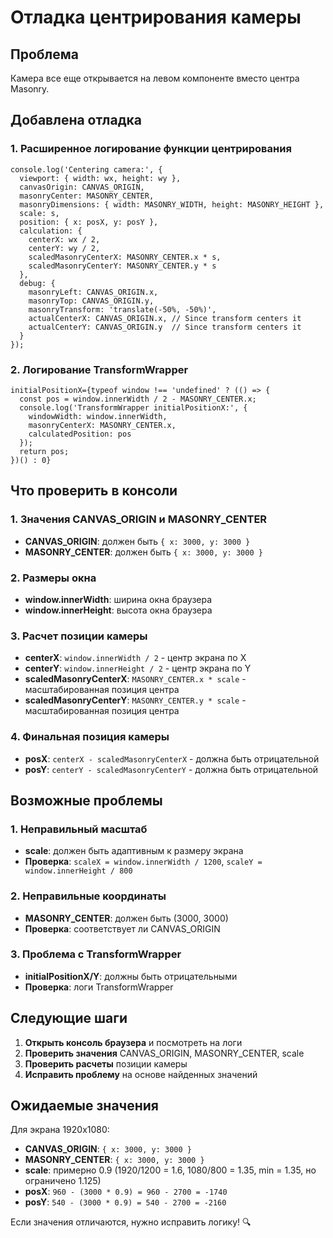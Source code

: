 # Отладка центрирования камеры

## Проблема
Камера все еще открывается на левом компоненте вместо центра Masonry.

## Добавлена отладка

### 1. Расширенное логирование функции центрирования
```tsx
console.log('Centering camera:', {
  viewport: { width: wx, height: wy },
  canvasOrigin: CANVAS_ORIGIN,
  masonryCenter: MASONRY_CENTER,
  masonryDimensions: { width: MASONRY_WIDTH, height: MASONRY_HEIGHT },
  scale: s,
  position: { x: posX, y: posY },
  calculation: {
    centerX: wx / 2,
    centerY: wy / 2,
    scaledMasonryCenterX: MASONRY_CENTER.x * s,
    scaledMasonryCenterY: MASONRY_CENTER.y * s
  },
  debug: {
    masonryLeft: CANVAS_ORIGIN.x,
    masonryTop: CANVAS_ORIGIN.y,
    masonryTransform: 'translate(-50%, -50%)',
    actualCenterX: CANVAS_ORIGIN.x, // Since transform centers it
    actualCenterY: CANVAS_ORIGIN.y  // Since transform centers it
  }
});
```

### 2. Логирование TransformWrapper
```tsx
initialPositionX={typeof window !== 'undefined' ? (() => {
  const pos = window.innerWidth / 2 - MASONRY_CENTER.x;
  console.log('TransformWrapper initialPositionX:', {
    windowWidth: window.innerWidth,
    masonryCenterX: MASONRY_CENTER.x,
    calculatedPosition: pos
  });
  return pos;
})() : 0}
```

## Что проверить в консоли

### 1. Значения CANVAS_ORIGIN и MASONRY_CENTER
- **CANVAS_ORIGIN**: должен быть `{ x: 3000, y: 3000 }`
- **MASONRY_CENTER**: должен быть `{ x: 3000, y: 3000 }`

### 2. Размеры окна
- **window.innerWidth**: ширина окна браузера
- **window.innerHeight**: высота окна браузера

### 3. Расчет позиции камеры
- **centerX**: `window.innerWidth / 2` - центр экрана по X
- **centerY**: `window.innerHeight / 2` - центр экрана по Y
- **scaledMasonryCenterX**: `MASONRY_CENTER.x * scale` - масштабированная позиция центра
- **scaledMasonryCenterY**: `MASONRY_CENTER.y * scale` - масштабированная позиция центра

### 4. Финальная позиция камеры
- **posX**: `centerX - scaledMasonryCenterX` - должна быть отрицательной
- **posY**: `centerY - scaledMasonryCenterY` - должна быть отрицательной

## Возможные проблемы

### 1. Неправильный масштаб
- **scale**: должен быть адаптивным к размеру экрана
- **Проверка**: `scaleX = window.innerWidth / 1200`, `scaleY = window.innerHeight / 800`

### 2. Неправильные координаты
- **MASONRY_CENTER**: должен быть (3000, 3000)
- **Проверка**: соответствует ли CANVAS_ORIGIN

### 3. Проблема с TransformWrapper
- **initialPositionX/Y**: должны быть отрицательными
- **Проверка**: логи TransformWrapper

## Следующие шаги

1. **Открыть консоль браузера** и посмотреть на логи
2. **Проверить значения** CANVAS_ORIGIN, MASONRY_CENTER, scale
3. **Проверить расчеты** позиции камеры
4. **Исправить проблему** на основе найденных значений

## Ожидаемые значения

Для экрана 1920x1080:
- **CANVAS_ORIGIN**: `{ x: 3000, y: 3000 }`
- **MASONRY_CENTER**: `{ x: 3000, y: 3000 }`
- **scale**: примерно 0.9 (1920/1200 = 1.6, 1080/800 = 1.35, min = 1.35, но ограничено 1.125)
- **posX**: `960 - (3000 * 0.9) = 960 - 2700 = -1740`
- **posY**: `540 - (3000 * 0.9) = 540 - 2700 = -2160`

Если значения отличаются, нужно исправить логику! 🔍
